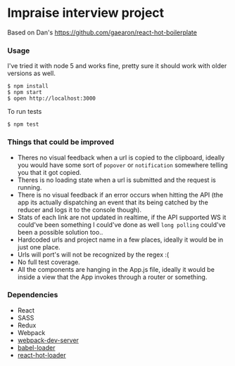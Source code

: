 Impraise interview project
=====================

Based on Dan's https://github.com/gaearon/react-hot-boilerplate

### Usage
I've tried it with node 5 and works fine, pretty sure it should work with older versions as well.

```
$ npm install
$ npm start
$ open http://localhost:3000
```

To run tests

```
$ npm test
```


### Things that could be improved

* Theres no visual feedback when a url is copied to the clipboard, ideally you would have some sort of `popover` or `notification` somewhere telling you that it got copied.
* Theres is no loading state when a url is submitted and the request is running.
* There is no visual feedback if an error occurs when hitting the API (the app its actually dispatching an event that its being catched by the reducer and logs it to the console though).
* Stats of each link are not updated in realtime, if the API supported WS it could've been something I could've done as well `long polling` could've been a possible solution too..
* Hardcoded urls and project name in a few places, ideally it would be in just one place.
* Urls will port's will not be recognized by the regex :(
* No full test coverage.
* All the components are hanging in the App.js file, ideally it would be inside a view that the App invokes through a router or something.

### Dependencies

* React
* SASS
* Redux
* Webpack
* [webpack-dev-server](https://github.com/webpack/webpack-dev-server)
* [babel-loader](https://github.com/babel/babel-loader)
* [react-hot-loader](https://github.com/gaearon/react-hot-loader)
